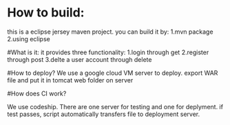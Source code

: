 # How to build:
this is a eclipse jersey maven project. you can build it by:
1.mvn package
2.using eclipse

#What is it:
it provides three functionality: 
1.login through get
2.register through post 
3.delte a user account through delete

#How to deploy?
We use a google cloud VM server to deploy. export WAR file and put it in tomcat web folder on server

#How does CI work?

We use codeship. There are one server for testing and one for deplyment. if test passes, script automatically transfers file to deployment server.